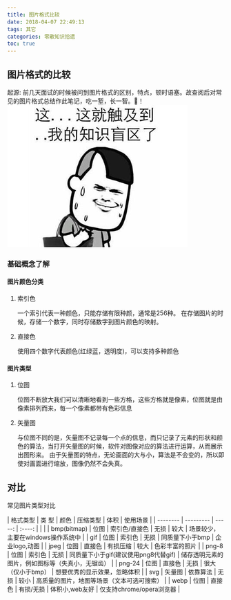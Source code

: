```yaml
---
title: 图片格式比较
date: 2018-04-07 22:49:13
tags: 其它
categories: 零散知识拾遗
toc: true
---
```


## 图片格式的比较

起源: 前几天面试的时候被问到图片格式的区别，特点，顿时语塞。故查阅后对常见的图片格式总结作此笔记，吃一堑，长一智。💪！
![尴尬.jpg](图片格式比较/1.jpg)


### 基础概念了解

#### 图片颜色分类

1. 索引色

	一个索引代表一种颜色，只能存储有限种颜，通常是256种。
	在存储图片的时候，存储一个数字，同时存储数字到图片颜色的映射。


2. 直接色

	使用四个数字代表颜色(红绿蓝，透明度)，可以支持多种颜色


#### 图片类型

1. 位图

	位图不断放大我们可以清晰地看到一些方格，这些方格就是像素，位图就是由像素排列而来，每一个像素都带有色彩信息

2. 矢量图

	与位图不同的是，矢量图不记录每一个点的信息，而只记录了元素的形状和颜色的算法，当打开矢量图的时候，软件对图像对应的算法进行运算，从而展示出图形来。
	由于矢量图的特点，无论画面的大与小，算法是不会变的，所以即使对画面进行缩放，图像仍然不会失真。

## 对比
常见图片类型对比

| 格式类型           |     类  型        | 颜色             |  压缩类型 |  体积   |   使用场景   |
| --------          |   ---------       | -----:           | :----:  |    |    |
| bmp(bitmap)       |     位图          |  索引色/直接色     |    无损    |  较大   |  场景较少，主要在windows操作系统中   |
| gif               |       位图         |  索引色   |    无损        |  同质量下小于bmp   |   企业logo,动图  |
| jpeg              |      位图         |     直接色         |   有损压缩   |   较大  |  色彩丰富的照片   |
| png-8             |      位图         |    索引色         |  无损  |  同质量下小于gif(建议使用png8代替gif)   | 储存透明元素的图片，例如图标等（失真小，无锯齿）     |
| png-24            |      位图         |    直接色       |  无损  |   很大（仅小于bmp） |  想要优秀的显示效果，忽略体积    |
| svg               |      矢量图       |     依靠算法         |  无损  |  较小    |  高质量的图片，地图等场景（文本可选可搜索）  |
| webp              |      位图         |   直接色           | 有损/无损    | 体积小,web友好   |  仅支持chrome/opera浏览器    |